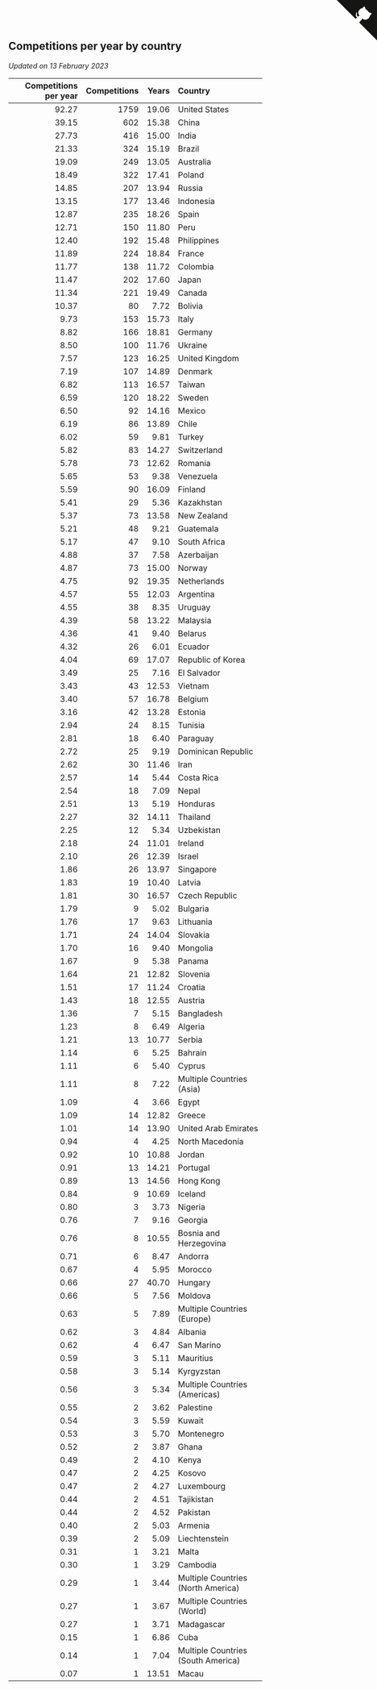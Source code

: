 ## Competitions per year by country

*Updated on 13 February 2023*

| Competitions per year | Competitions | Years | Country |
| ---: | ---: | ---: | :--- |
| 92.27 | 1759 | 19.06 | United States |
| 39.15 | 602 | 15.38 | China |
| 27.73 | 416 | 15.00 | India |
| 21.33 | 324 | 15.19 | Brazil |
| 19.09 | 249 | 13.05 | Australia |
| 18.49 | 322 | 17.41 | Poland |
| 14.85 | 207 | 13.94 | Russia |
| 13.15 | 177 | 13.46 | Indonesia |
| 12.87 | 235 | 18.26 | Spain |
| 12.71 | 150 | 11.80 | Peru |
| 12.40 | 192 | 15.48 | Philippines |
| 11.89 | 224 | 18.84 | France |
| 11.77 | 138 | 11.72 | Colombia |
| 11.47 | 202 | 17.60 | Japan |
| 11.34 | 221 | 19.49 | Canada |
| 10.37 | 80 | 7.72 | Bolivia |
| 9.73 | 153 | 15.73 | Italy |
| 8.82 | 166 | 18.81 | Germany |
| 8.50 | 100 | 11.76 | Ukraine |
| 7.57 | 123 | 16.25 | United Kingdom |
| 7.19 | 107 | 14.89 | Denmark |
| 6.82 | 113 | 16.57 | Taiwan |
| 6.59 | 120 | 18.22 | Sweden |
| 6.50 | 92 | 14.16 | Mexico |
| 6.19 | 86 | 13.89 | Chile |
| 6.02 | 59 | 9.81 | Turkey |
| 5.82 | 83 | 14.27 | Switzerland |
| 5.78 | 73 | 12.62 | Romania |
| 5.65 | 53 | 9.38 | Venezuela |
| 5.59 | 90 | 16.09 | Finland |
| 5.41 | 29 | 5.36 | Kazakhstan |
| 5.37 | 73 | 13.58 | New Zealand |
| 5.21 | 48 | 9.21 | Guatemala |
| 5.17 | 47 | 9.10 | South Africa |
| 4.88 | 37 | 7.58 | Azerbaijan |
| 4.87 | 73 | 15.00 | Norway |
| 4.75 | 92 | 19.35 | Netherlands |
| 4.57 | 55 | 12.03 | Argentina |
| 4.55 | 38 | 8.35 | Uruguay |
| 4.39 | 58 | 13.22 | Malaysia |
| 4.36 | 41 | 9.40 | Belarus |
| 4.32 | 26 | 6.01 | Ecuador |
| 4.04 | 69 | 17.07 | Republic of Korea |
| 3.49 | 25 | 7.16 | El Salvador |
| 3.43 | 43 | 12.53 | Vietnam |
| 3.40 | 57 | 16.78 | Belgium |
| 3.16 | 42 | 13.28 | Estonia |
| 2.94 | 24 | 8.15 | Tunisia |
| 2.81 | 18 | 6.40 | Paraguay |
| 2.72 | 25 | 9.19 | Dominican Republic |
| 2.62 | 30 | 11.46 | Iran |
| 2.57 | 14 | 5.44 | Costa Rica |
| 2.54 | 18 | 7.09 | Nepal |
| 2.51 | 13 | 5.19 | Honduras |
| 2.27 | 32 | 14.11 | Thailand |
| 2.25 | 12 | 5.34 | Uzbekistan |
| 2.18 | 24 | 11.01 | Ireland |
| 2.10 | 26 | 12.39 | Israel |
| 1.86 | 26 | 13.97 | Singapore |
| 1.83 | 19 | 10.40 | Latvia |
| 1.81 | 30 | 16.57 | Czech Republic |
| 1.79 | 9 | 5.02 | Bulgaria |
| 1.76 | 17 | 9.63 | Lithuania |
| 1.71 | 24 | 14.04 | Slovakia |
| 1.70 | 16 | 9.40 | Mongolia |
| 1.67 | 9 | 5.38 | Panama |
| 1.64 | 21 | 12.82 | Slovenia |
| 1.51 | 17 | 11.24 | Croatia |
| 1.43 | 18 | 12.55 | Austria |
| 1.36 | 7 | 5.15 | Bangladesh |
| 1.23 | 8 | 6.49 | Algeria |
| 1.21 | 13 | 10.77 | Serbia |
| 1.14 | 6 | 5.25 | Bahrain |
| 1.11 | 6 | 5.40 | Cyprus |
| 1.11 | 8 | 7.22 | Multiple Countries (Asia) |
| 1.09 | 4 | 3.66 | Egypt |
| 1.09 | 14 | 12.82 | Greece |
| 1.01 | 14 | 13.90 | United Arab Emirates |
| 0.94 | 4 | 4.25 | North Macedonia |
| 0.92 | 10 | 10.88 | Jordan |
| 0.91 | 13 | 14.21 | Portugal |
| 0.89 | 13 | 14.56 | Hong Kong |
| 0.84 | 9 | 10.69 | Iceland |
| 0.80 | 3 | 3.73 | Nigeria |
| 0.76 | 7 | 9.16 | Georgia |
| 0.76 | 8 | 10.55 | Bosnia and Herzegovina |
| 0.71 | 6 | 8.47 | Andorra |
| 0.67 | 4 | 5.95 | Morocco |
| 0.66 | 27 | 40.70 | Hungary |
| 0.66 | 5 | 7.56 | Moldova |
| 0.63 | 5 | 7.89 | Multiple Countries (Europe) |
| 0.62 | 3 | 4.84 | Albania |
| 0.62 | 4 | 6.47 | San Marino |
| 0.59 | 3 | 5.11 | Mauritius |
| 0.58 | 3 | 5.14 | Kyrgyzstan |
| 0.56 | 3 | 5.34 | Multiple Countries (Americas) |
| 0.55 | 2 | 3.62 | Palestine |
| 0.54 | 3 | 5.59 | Kuwait |
| 0.53 | 3 | 5.70 | Montenegro |
| 0.52 | 2 | 3.87 | Ghana |
| 0.49 | 2 | 4.10 | Kenya |
| 0.47 | 2 | 4.25 | Kosovo |
| 0.47 | 2 | 4.27 | Luxembourg |
| 0.44 | 2 | 4.51 | Tajikistan |
| 0.44 | 2 | 4.52 | Pakistan |
| 0.40 | 2 | 5.03 | Armenia |
| 0.39 | 2 | 5.09 | Liechtenstein |
| 0.31 | 1 | 3.21 | Malta |
| 0.30 | 1 | 3.29 | Cambodia |
| 0.29 | 1 | 3.44 | Multiple Countries (North America) |
| 0.27 | 1 | 3.67 | Multiple Countries (World) |
| 0.27 | 1 | 3.71 | Madagascar |
| 0.15 | 1 | 6.86 | Cuba |
| 0.14 | 1 | 7.04 | Multiple Countries (South America) |
| 0.07 | 1 | 13.51 | Macau |


<a href="https://github.com/JustinTimeCuber/wca_statistics" class="github-corner" aria-label="View source on Github"><svg width="80" height="80" viewBox="0 0 250 250" style="fill:#151513; color:#fff; position: absolute; top: 0; border: 0; right: 0;" aria-hidden="true"><path d="M0,0 L115,115 L130,115 L142,142 L250,250 L250,0 Z"></path><path d="M128.3,109.0 C113.8,99.7 119.0,89.6 119.0,89.6 C122.0,82.7 120.5,78.6 120.5,78.6 C119.2,72.0 123.4,76.3 123.4,76.3 C127.3,80.9 125.5,87.3 125.5,87.3 C122.9,97.6 130.6,101.9 134.4,103.2" fill="currentColor" style="transform-origin: 130px 106px;" class="octo-arm"></path><path d="M115.0,115.0 C114.9,115.1 118.7,116.5 119.8,115.4 L133.7,101.6 C136.9,99.2 139.9,98.4 142.2,98.6 C133.8,88.0 127.5,74.4 143.8,58.0 C148.5,53.4 154.0,51.2 159.7,51.0 C160.3,49.4 163.2,43.6 171.4,40.1 C171.4,40.1 176.1,42.5 178.8,56.2 C183.1,58.6 187.2,61.8 190.9,65.4 C194.5,69.0 197.7,73.2 200.1,77.6 C213.8,80.2 216.3,84.9 216.3,84.9 C212.7,93.1 206.9,96.0 205.4,96.6 C205.1,102.4 203.0,107.8 198.3,112.5 C181.9,128.9 168.3,122.5 157.7,114.1 C157.9,116.9 156.7,120.9 152.7,124.9 L141.0,136.5 C139.8,137.7 141.6,141.9 141.8,141.8 Z" fill="currentColor" class="octo-body"></path></svg></a><style>.github-corner:hover .octo-arm{animation:octocat-wave 560ms ease-in-out}@keyframes octocat-wave{0%,100%{transform:rotate(0)}20%,60%{transform:rotate(-25deg)}40%,80%{transform:rotate(10deg)}}@media (max-width:500px){.github-corner:hover .octo-arm{animation:none}.github-corner .octo-arm{animation:octocat-wave 560ms ease-in-out}}</style>
